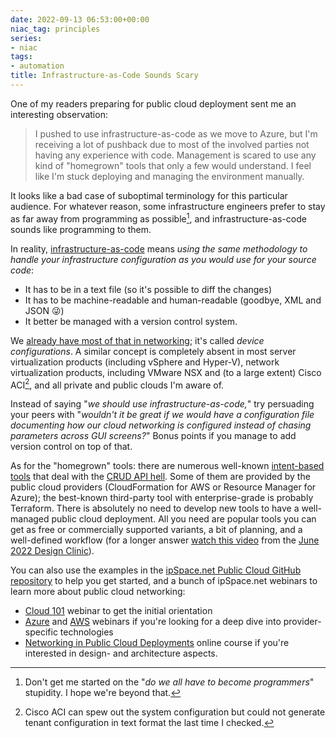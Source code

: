 ```yaml
---
date: 2022-09-13 06:53:00+00:00
niac_tag: principles
series:
- niac
tags:
- automation
title: Infrastructure-as-Code Sounds Scary
---
```

One of my readers preparing for public cloud deployment sent me an interesting observation:

> I pushed to use infrastructure-as-code as we move to Azure, but I'm receiving a lot of pushback due to most of the involved parties not having any experience with code. Management is scared to use any kind of "homegrown" tools that only a few would understand. I feel like I'm stuck deploying and managing the environment manually.

It looks like a bad case of suboptimal terminology for this particular audience. For whatever reason, some infrastructure engineers prefer to stay as far away from programming as possible[^NP], and infrastructure-as-code sounds like programming to them.
<!--more-->
[^NP]: Don't get me started on the "_do we all have to become programmers_" stupidity. I hope we're beyond that.

In reality, [infrastructure-as-code](/series/niac/) means _using the same methodology to handle your infrastructure configuration as you would use for your source code_:

* It has to be in a text file (so it's possible to diff the changes)
* It has to be machine-readable and human-readable (goodbye, XML and JSON 😜)
* It better be managed with a version control system.

We [already have most of that in networking](/2018/09/network-infrastructure-as-code-is/); it's called _device configurations_. A similar concept is completely absent in most server virtualization products (including vSphere and Hyper-V), network virtualization products, including VMware NSX and (to a large extent) Cisco ACI[^ACI], and all private and public clouds I'm aware of.

[^ACI]: Cisco ACI can spew out the system configuration but could not generate tenant configuration in text format the last time I checked.

Instead of saying "_we should use infrastructure-as-code,_" try persuading your peers with "_wouldn't it be great if we would have a configuration file documenting how our cloud networking is configured instead of chasing parameters across GUI screens?_" Bonus points if you manage to add version control on top of that.

As for the "homegrown" tools: there are numerous well-known [intent-based tools](/2018/09/infrastructure-as-code-tools/) that deal with the [CRUD API hell](/2018/09/infrastructure-as-code-netconf-and-rest/). Some of them are provided by the public cloud providers (CloudFormation for AWS or Resource Manager for Azure); the best-known third-party tool with enterprise-grade is probably Terraform. There is absolutely no need to develop new tools to have a well-managed public cloud deployment. All you need are popular tools you can get as free or commercially supported variants, a bit of planning, and a well-defined workflow (for a longer answer [watch this video](https://my.ipspace.net/bin/get/Design/22.06.05%20-%20Tools%20for%20Enterprise%20Public%20Cloud%20Deployments.mp4?doccode=Design) from the [June 2022 Design Clinic](https://www.ipspace.net/IpSpace.net_Design_Clinic)). 

You can also use the examples in the [ipSpace.net Public Cloud GitHub repository](https://github.com/ipspace/pubcloud) to help you get started, and a bunch of ipSpace.net webinars to learn more about public cloud networking:

* [Cloud 101](https://www.ipspace.net/Introduction_to_Cloud_Computing) webinar to get the initial orientation
* [Azure](https://www.ipspace.net/Microsoft_Azure_Networking) and [AWS](https://www.ipspace.net/Amazon_Web_Services_Networking) webinars if you're looking for a deep dive into provider-specific technologies
* [Networking in Public Cloud Deployments](https://www.ipspace.net/PubCloud/) online course if you're interested in design- and architecture aspects.
